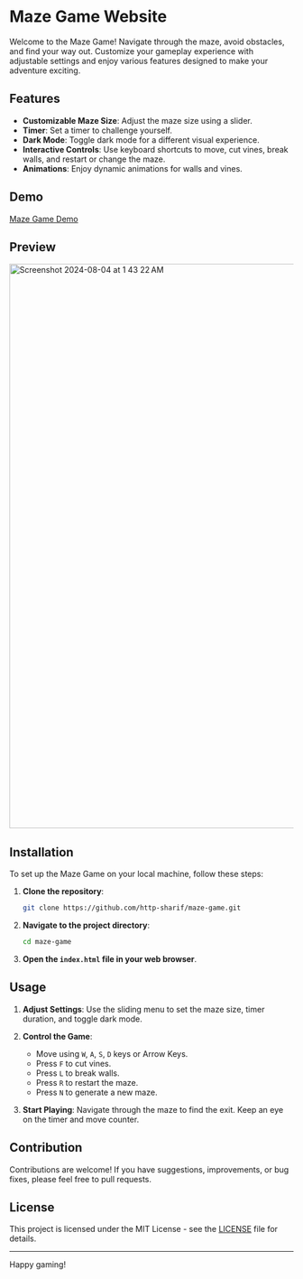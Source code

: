 # Maze Game Website

Welcome to the Maze Game! Navigate through the maze, avoid obstacles, and find your way out. Customize your gameplay experience with adjustable settings and enjoy various features designed to make your adventure exciting.

## Features

- **Customizable Maze Size**: Adjust the maze size using a slider.
- **Timer**: Set a timer to challenge yourself.
- **Dark Mode**: Toggle dark mode for a different visual experience.
- **Interactive Controls**: Use keyboard shortcuts to move, cut vines, break walls, and restart or change the maze.
- **Animations**: Enjoy dynamic animations for walls and vines.

## Demo

[Maze Game Demo](https://http-sharif.github.io/Maze-Game-Website/)

## Preview
<img width="1000" alt="Screenshot 2024-08-04 at 1 43 22 AM" src="https://github.com/user-attachments/assets/5b055b81-48f7-4f47-898c-25544dc04c37">



## Installation

To set up the Maze Game on your local machine, follow these steps:

1. **Clone the repository**:
    ```bash
    git clone https://github.com/http-sharif/maze-game.git
    ```

2. **Navigate to the project directory**:
    ```bash
    cd maze-game
    ```

3. **Open the `index.html` file in your web browser**.

## Usage

1. **Adjust Settings**: Use the sliding menu to set the maze size, timer duration, and toggle dark mode.
2. **Control the Game**:
    - Move using `W`, `A`, `S`, `D` keys or Arrow Keys.
    - Press `F` to cut vines.
    - Press `L` to break walls.
    - Press `R` to restart the maze.
    - Press `N` to generate a new maze.

3. **Start Playing**: Navigate through the maze to find the exit. Keep an eye on the timer and move counter.

## Contribution

Contributions are welcome! If you have suggestions, improvements, or bug fixes, please feel free to pull requests.

## License

This project is licensed under the MIT License - see the [LICENSE](./LICENSE) file for details.

---

Happy gaming!
